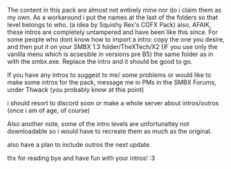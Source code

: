 The content in this pack are almost not entirely mine nor do i claim them as my own. As
a workaround i put the names at the last of the folders so that level belongs to who.
(a idea by Squishy Rex's CGFX Pack)
also, AFAIK, these intros are completely untampered and have been like this since.
For some people who dont know how to import a intro: copy the one you desire, and then
put it on your SMBX 1.3 folder/TheXTech/X2 (IF you use only the vanilla menu which is 
acsesible in versions pre B5) the same folder as in with the smbx.exe. Replace the intro
and it should be good to go.

If you have any intros to suggest to me/ some problems or would like to make some intros for the pack,
message me in PMs in the SMBX Forums, under Thwack (you probably know at this point)

i should resort to discord soon or make a whole server about intros/outros (once i am of age,
of course)

Also another note, some of the intro levels are unfortunatley not downloadable so
i would have to recreate them as much as the original.

also have a plan to include outros the next update.

thx for reading bye and have fun with
your intros! :3
